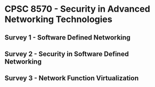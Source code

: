 # CPSC 8570 - Security in Advanced Networking Technologies

## Survey 1 - Software Defined Networking

## Survey 2 - Security in Software Defined Networking

## Survey 3 - Network Function Virtualization